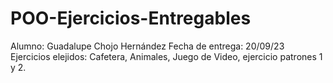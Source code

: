 # POO-Ejercicios-Entregables
Alumno: Guadalupe Chojo Hernández
Fecha de entrega: 20/09/23
Ejercicios elejidos: Cafetera, Animales, Juego de Video, ejercicio patrones 1 y 2.
